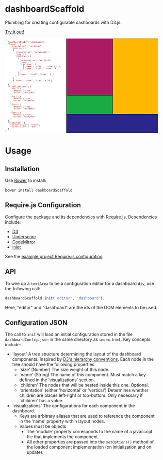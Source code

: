 dashboardScaffold
=================

Plumbing for creating configurable dashboards with D3.js.

[Try it out!](http://curran.github.io/dashboardScaffold/example/index.html)

![An example dashboard](dash.png "Example Dashboard")

# Usage

## Installation
Use [Bower](https://github.com/bower/bower) to install:

`bower install dashboardScaffold`

## Require.js Configuration

Configure the package and its dependencies  with [Require.js](http://requirejs.org/docs/api.html#packages). Dependencies include:

 * [D3](d3js.org)
 * [Underscore](http://underscorejs.org/)
 * [CodeMirror](http://codemirror.net/)
 * [Inlet](https://github.com/enjalot/Inlet)

See the [example project Require.js configuration](example/requireConfig.js).

## API

To wire up a `textArea` to be a configuration editor for a dashboard `div`, use the following call:

```javascript
dashboardScaffold.init('editor', 'dashboard');
```

Here, "editor" and "dashboard" are the ids of the DOM elements to be used.

## Configuration JSON

The call to `init` will load an initial configuration stored in the file `dashboardConfig.json` in the same directory as `index.html`. Key concepts include:

 * 'layout' A tree structure determining the layout of the dashboard components. Inspired by [D3's hierarchy conventions](https://github.com/mbostock/d3/wiki/Hierarchy-Layout#wiki-hierarchy). Each node in the tree should have the following properties:
   * 'size' (Number) The size weight of this node.
   * 'name' (String) The name of this component. Must match a key defined in the 'visualizations' section.
   * 'children' The nodes that will be nested inside this one. Optional.
   * 'orientation' (either 'horizontal' or 'vertical') Determines whether children are places left-right or top-bottom. Only necessary if 'children' has a value.
 * 'visualizations' The configurations for each component in the dashboard.
   * Keys are arbitrary aliases that are used to reference the component in the 'name' property within layout nodes.
   * Values must be objects
     * The 'module' property corresponds to the name of a javascript file that implements the component.
     * All other properties are passed into the `setOptions()` method of the loaded component implementation (on initialization and on update).
